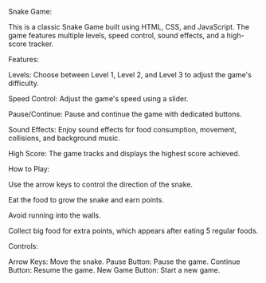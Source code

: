 Snake Game:

This is a classic Snake Game built using HTML, CSS, and JavaScript. The game features multiple levels, speed control, sound effects, and a high-score tracker.

Features:

Levels: Choose between Level 1, Level 2, and Level 3 to adjust the game's difficulty.

Speed Control: Adjust the game's speed using a slider.

Pause/Continue: Pause and continue the game with dedicated buttons.

Sound Effects: Enjoy sound effects for food consumption, movement, collisions, and background music.

High Score: The game tracks and displays the highest score achieved.

How to Play:

Use the arrow keys to control the direction of the snake.

Eat the food to grow the snake and earn points.

Avoid running into the walls.

Collect big food for extra points, which appears after eating 5 regular foods.

Controls:

Arrow Keys: Move the snake.
Pause Button: Pause the game.
Continue Button: Resume the game.
New Game Button: Start a new game.
